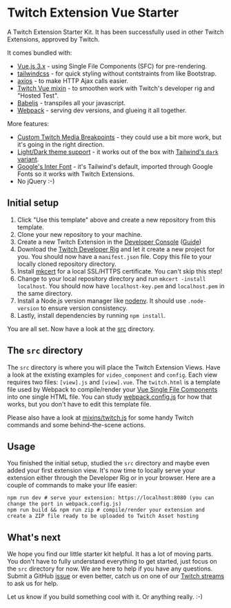 # Twitch Extension Vue Starter

A Twitch Extension Starter Kit. It has been successfully used in other Twitch Extensions, approved by Twitch.

It comes bundled with:

* [Vue.js 3.x](https://vuejs.org) - using Single File Components (SFC) for pre-rendering.
* [tailwindcss](https://tailwindcss.com) - for quick styling without contstraints from like Bootstrap.
* [axios](https://github.com/axios/axios) - to make HTTP Ajax calls easier.
* [Twitch Vue mixin](./src/mixins/twitch.js) - to smoothen work with Twitch's developer rig and "Hosted Test".
* [Babeljs](https://babeljs.io/) - transpiles all your javascript.
* [Webpack](https://webpack.js.org) - serving dev versions, and glueing it all together.

More features:

* [Custom Twitch Media Breakpoints](./tailwind.config.js) - they could use a bit more work, but it's going in the right direction.
* [Light/Dark theme support](./src/mixins/twitch.js) - it works out of the box with [Tailwind's `dark` variant](https://tailwindcss.com/docs/dark-mode).
* [Google's Inter Font](https://fonts.google.com/specimen/Inter) - it's Tailwind's default, imported through Google Fonts so it works with Twitch Extensions.
* No jQuery :-)


## Initial setup

1. Click "Use this template" above and create a new repository from this template.
1. Clone your new repository to your machine.
1. Create a new Twitch Extension in the [Developer Console](https://dev.twitch.tv/console/extensions) ([Guide](https://dev.twitch.tv/docs/extensions#build-your-first-extension))
1. Download the [Twitch Developer Rig](https://dev.twitch.tv/docs/extensions/rig) and let it create a new project for you. You should now have a `manifest.json` file.
   Copy this file to your locally cloned repository directory.
1. Install [mkcert](https://github.com/FiloSottile/mkcert#installation) for a local SSL/HTTPS certificate. You can't skip this step!
1. Change to your local repository directory and run `mkcert -install localhost`. You should now have `localhost-key.pem` and `localhost.pem` in the same directory.
1. Install a Node.js version manager like [nodenv](https://github.com/nodenv/nodenv). It should use `.node-version` to ensure version consistency.
1. Lastly, install dependencies by running `npm install`.

You are all set. Now have a look at the [src](./src) directory.


## The `src` directory

The `src` directory is where you will place the Twitch Extension Views. Have a look at the existing examples for `video_component` and `config`.
Each view requires two files: `[view].js` and `[view].vue`. The `twitch.html` is a template file used by Webpack to compile/render your [Vue Single File Components](https://v3.vuejs.org/guide/single-file-component.html) into one single HTML file. You can study [webpack.config.js](./webpack.config.js) for how that works, but you don't have to edit this template file.

Please also have a look at [mixins/twitch.js](./src/mixins/twitch.js) for some handy Twitch commands and some behind-the-scene actions.


## Usage

You finished the initial setup, studied the `src` directory and maybe even added your first extension view. It's now time to locally serve your extension
either through the Developer Rig or in your browser. Here are a couple of commands to make your life easier: 

```shell
npm run dev # serve your extension: https://localhost:8080 (you can change the port in webpack.config.js)
npm run build && npm run zip # compile/render your extension and create a ZIP file ready to be uploaded to Twitch Asset hosting
```

## What's next

We hope you find our little starter kit helpful. It has a lot of moving parts. You don't have to fully understand everything to get started, just focus on the `src` directory
for now. We are here to help if you have any questions. Submit a GitHub [issue](https://github.com/tracy-and-matt/twitch-extension-vue-starter/issues) or even better,
catch us on one of our [Twitch streams](https://www.twitch.tv/tracy_and_matt) to ask us for help.

Let us know if you build something cool with it. Or anything really. :-) 
